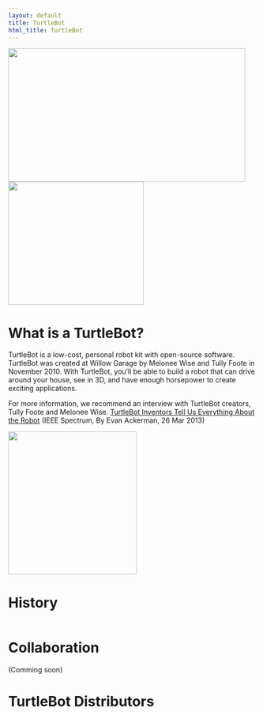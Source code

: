 ```yaml
---
layout: default
title: TurtleBot
html_title: TurtleBot
---
```



<img id="largeRobot" src="{{ site.baseurl }}/assets/images/turtlebot_3.png" alt="" width="480" height="270" />
<img id="largeRobot" src="{{ site.baseurl }}/assets/images/menu.png" alt="" width="274" height="250" />
<br>

# What is a TurtleBot?
TurtleBot is a low-cost, personal robot kit with open-source software. TurtleBot was created at Willow Garage by Melonee Wise and Tully Foote in November 2010. With TurtleBot, you’ll be able to build a robot that can drive around your house, see in 3D, and have enough horsepower to create exciting applications.

For more information, we recommend an interview with TurtleBot creators, Tully Foote and Melonee Wise.
[TurtleBot Inventors Tell Us Everything About the Robot](http://spectrum.ieee.org/automaton/robotics/diy/interview-turtlebot-inventors-tell-us-everything-about-the-robot) (IEEE Spectrum, By Evan Ackerman, 26 Mar 2013)

<img id="rider" src="{{ site.baseurl }}/assets/images/turtlebot_rider.gif" alt="" width="260" height="290" />
<br>

# History

<img id="rider" src="{{ site.baseurl }}/assets/images/turtlebot_history.gif" alt="" />
<br>

# Collaboration

(Comming soon)
<br>

# TurtleBot Distributors

<script type="text/javascript" src="https://embed.github.com/view/geojson/turtlebot/map/master/Distributors.geojson"></script>
<br>
